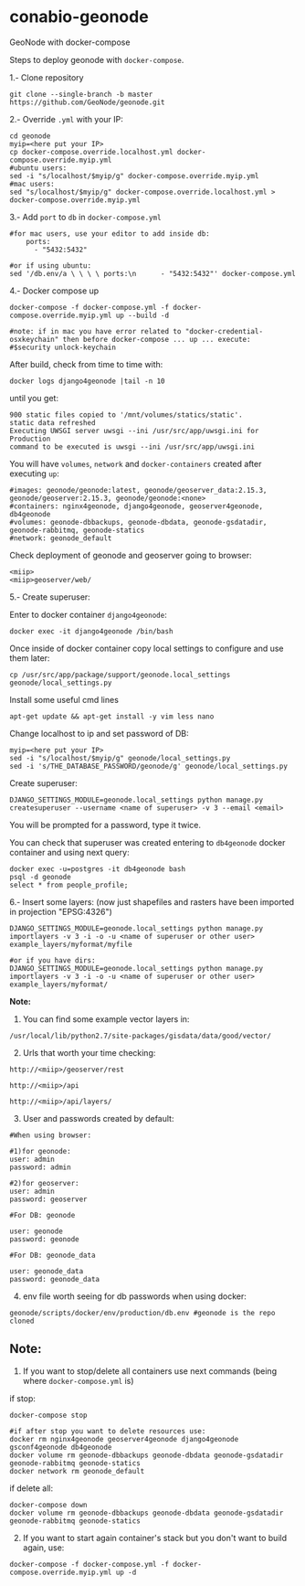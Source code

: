 # conabio-geonode
GeoNode with docker-compose

Steps to deploy geonode with `docker-compose`. 

1.- Clone repository 

```
git clone --single-branch -b master https://github.com/GeoNode/geonode.git
```

2.- Override `.yml` with your IP:

```
cd geonode
myip=<here put your IP>
cp docker-compose.override.localhost.yml docker-compose.override.myip.yml
#ubuntu users:
sed -i "s/localhost/$myip/g" docker-compose.override.myip.yml
#mac users:
sed "s/localhost/$myip/g" docker-compose.override.localhost.yml > docker-compose.override.myip.yml
```

3.- Add `port` to `db` in `docker-compose.yml`

```
#for mac users, use your editor to add inside db:
    ports:
      - "5432:5432"
      
#or if using ubuntu:
sed '/db.env/a \ \ \ \ ports:\n      - "5432:5432"' docker-compose.yml
```

4.- Docker compose up

```
docker-compose -f docker-compose.yml -f docker-compose.override.myip.yml up --build -d

#note: if in mac you have error related to "docker-credential-osxkeychain" then before docker-compose ... up ... execute:
#$security unlock-keychain
```

After build, check from time to time with:

```
docker logs django4geonode |tail -n 10
```

until you get:

```
900 static files copied to '/mnt/volumes/statics/static'.
static data refreshed
Executing UWSGI server uwsgi --ini /usr/src/app/uwsgi.ini for Production
command to be executed is uwsgi --ini /usr/src/app/uwsgi.ini
```

You will have `volumes`, `network` and `docker-containers` created after executing `up`:

```
#images: geonode/geonode:latest, geonode/geoserver_data:2.15.3, geonode/geoserver:2.15.3, geonode/geonode:<none>
#containers: nginx4geonode, django4geonode, geoserver4geonode, db4geonode
#volumes: geonode-dbbackups, geonode-dbdata, geonode-gsdatadir, geonode-rabbitmq, geonode-statics
#network: geonode_default

```

Check deployment of geonode and geoserver going to browser:

```
<miip>
<miip>geoserver/web/
```

5.- Create superuser:

Enter to docker container `django4geonode`:

```
docker exec -it django4geonode /bin/bash
```

Once inside of docker container copy local settings to configure and use them later:

```
cp /usr/src/app/package/support/geonode.local_settings geonode/local_settings.py
```

Install some useful cmd lines

```
apt-get update && apt-get install -y vim less nano
```

Change localhost to ip and set password of DB:


```
myip=<here put your IP>
sed -i "s/localhost/$myip/g" geonode/local_settings.py
sed -i 's/THE_DATABASE_PASSWORD/geonode/g' geonode/local_settings.py

```


Create superuser:

```
DJANGO_SETTINGS_MODULE=geonode.local_settings python manage.py createsuperuser --username <name of superuser> -v 3 --email <email>
```

You will be prompted for a password, type it twice.

You can check that superuser was created entering to `db4geonode` docker container and using next query:

```
docker exec -u=postgres -it db4geonode bash
psql -d geonode
select * from people_profile;
```

6.- Insert some layers: (now just shapefiles and rasters have been imported in projection "EPSG:4326")

```
DJANGO_SETTINGS_MODULE=geonode.local_settings python manage.py importlayers -v 3 -i -o -u <name of superuser or other user> example_layers/myformat/myfile

#or if you have dirs:
DJANGO_SETTINGS_MODULE=geonode.local_settings python manage.py importlayers -v 3 -i -o -u <name of superuser or other user> example_layers/myformat/

```

**Note:**

1) You can find some example vector layers in:

```
/usr/local/lib/python2.7/site-packages/gisdata/data/good/vector/
```

2) Urls that worth your time checking:

```
http://<miip>/geoserver/rest

http://<miip>/api

http://<miip>/api/layers/
```

3) User and passwords created by default:

```
#When using browser:

#1)for geonode:
user: admin
password: admin

#2)for geoserver:
user: admin
password: geoserver

#For DB: geonode

user: geonode
password: geonode

#For DB: geonode_data

user: geonode_data
password: geonode_data

```

4) env file worth seeing for db passwords when using docker:

```
geonode/scripts/docker/env/production/db.env #geonode is the repo cloned
```

## Note:

1) If you want to stop/delete all containers use next commands (being where `docker-compose.yml` is)

if stop:

```
docker-compose stop

#if after stop you want to delete resources use:
docker rm nginx4geonode geoserver4geonode django4geonode gsconf4geonode db4geonode
docker volume rm geonode-dbbackups geonode-dbdata geonode-gsdatadir geonode-rabbitmq geonode-statics
docker network rm geonode_default
```

if delete all:

```
docker-compose down
docker volume rm geonode-dbbackups geonode-dbdata geonode-gsdatadir geonode-rabbitmq geonode-statics
```

2) If you want to start again container's stack but you don't want to build again, use:

```
docker-compose -f docker-compose.yml -f docker-compose.override.myip.yml up -d
```

